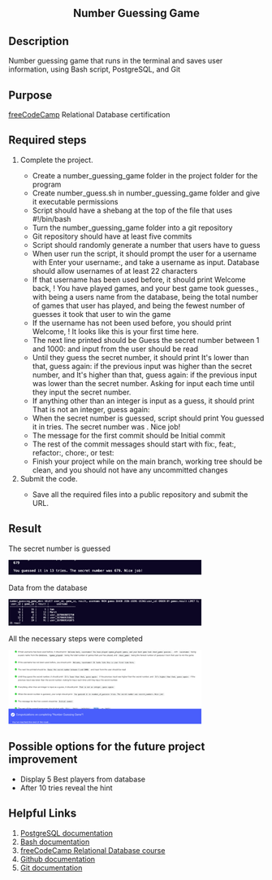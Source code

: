 <section>
<h1 align="center">Number Guessing Game</h1>
<h2>Description</h2>
<p>Number guessing game that runs in the terminal and saves user information, using Bash script, PostgreSQL, and Git</p>
<h2>Purpose</h2>
  <p><a href="https://www.freecodecamp.org">freeCodeCamp</a> Relational Database certification</p>
<h2>Required steps</h2>
  <ol>
    <li>Complete the project.</li>
      <ul>
        <li>Create a number_guessing_game folder in the project folder for the program</li>
        <li>Create number_guess.sh in number_guessing_game folder and give it executable permissions</li>
        <li>Script should have a shebang at the top of the file that uses #!/bin/bash</li>
        <li>Turn the number_guessing_game folder into a git repository</li>
        <li>Git repository should have at least five commits</li>
        <li>Script should randomly generate a number that users have to guess</li>
        <li>When user run the script, it should prompt the user for a username with Enter your username:, and take a username as input. Database should allow usernames of at least 22 characters</li>
        <li>If that username has been used before, it should print Welcome back, <username>! You have played <games_played> games, and your best game took <best_game> guesses., with <username> being a users name from the database, <games_played> being the total number of games that user has played, and <best_game> being the fewest number of guesses it took that user to win the game</li>
          <li>If the username has not been used before, you should print Welcome, <username>! It looks like this is your first time here.</li>
            <li>The next line printed should be Guess the secret number between 1 and 1000: and input from the user should be read</li>
          <li>Until they guess the secret number, it should print It's lower than that, guess again: if the previous input was higher than the secret number, and It's higher than that, guess again: if the previous input was lower than the secret number. Asking for input each time until they input the secret number.</li>
          <li>If anything other than an integer is input as a guess, it should print That is not an integer, guess again:</li>
          <li>When the secret number is guessed, script should print You guessed it in <number_of_guesses> tries. The secret number was <secret_number>. Nice job!</li>
            <li>The message for the first commit should be Initial commit</li>
            <li>The rest of the commit messages should start with fix:, feat:, refactor:, chore:, or test:</li>
            <li>Finish your project while on the main branch, working tree should be clean, and you should not have any uncommitted changes</li>
      </ul>
    <li>Submit the code.</li>
      <ul>
        <li>Save all the required files into a public repository and submit the URL.</li>
      </ul>
  </ol>
<h2>Result</h2>
<div>
  <p>The secret number is guessed</p>
  <img src="https://raw.githubusercontent.com/M1S7K/freeCodeCamp-Number-Guessing-Game/main/Result%20screenshots/Print%20from%20the%20script.png" width="380">
</div>
<div>
<div>
  <p>Data from the database</p>
  <img src="https://raw.githubusercontent.com/M1S7K/freeCodeCamp-Number-Guessing-Game/main/Result%20screenshots/Database.png" width="380">
</div>
<div>
  <p>All the necessary steps were completed</p>
  <img src="https://raw.githubusercontent.com/M1S7K/freeCodeCamp-Number-Guessing-Game/main/Result%20screenshots/Completed.png" width="380">
</div>
<h2>Possible options for the future project improvement</h2>
<ul>
  <li>Display 5 Best players from database</li>
  <li>After 10 tries reveal the hint</li>
</ul>
<h2>Helpful Links</h2>
<ol>
  <li><a href="https://www.postgresql.org/docs/">PostgreSQL documentation</a></li>
  <li><a href="https://www.gnu.org/savannah-checkouts/gnu/bash/manual/bash.html">Bash documentation</a>
  <li><a href="https://www.freecodecamp.org/learn/relational-database/">freeCodeCamp Relational Database course</a>
  <li><a href="https://docs.github.com/en/get-started/importing-your-projects-to-github/importing-source-code-to-github/adding-locally-hosted-code-to-github">Github documentation</a>
  <li><a href="https://git-scm.com/doc">Git documentation</a>
</ol>
 </section>

